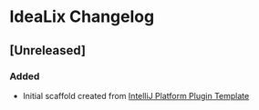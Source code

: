 <!-- Keep a Changelog guide -> https://keepachangelog.com -->

# IdeaLix Changelog

## [Unreleased]
### Added
- Initial scaffold created from [IntelliJ Platform Plugin Template](https://github.com/JetBrains/intellij-platform-plugin-template)
